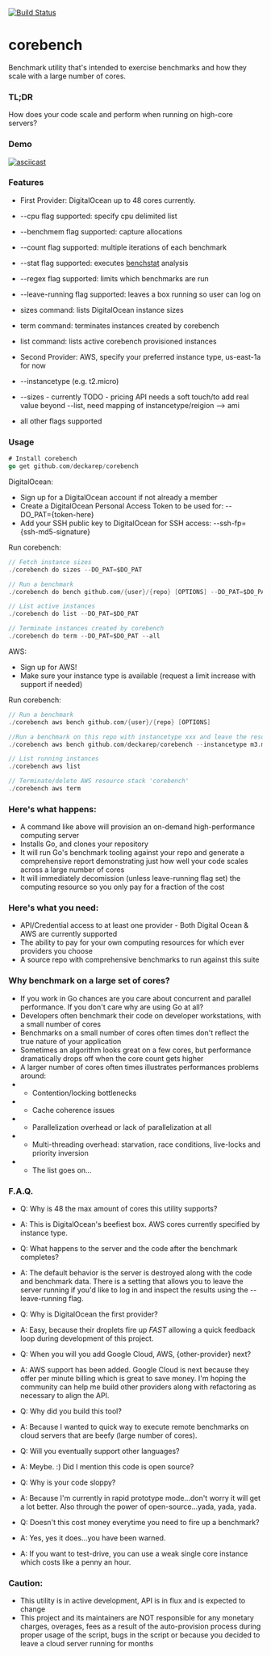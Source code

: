 [![Build Status](https://travis-ci.org/deckarep/corebench.svg?branch=master)](https://travis-ci.org/deckarep/corebench)

# corebench
Benchmark utility that's intended to exercise benchmarks and how they scale with a large number of cores.

### TL;DR
How does your code scale and perform when running on high-core servers?

### Demo
[![asciicast](https://asciinema.org/a/l7q1KEz6knaH07z6zq7x2Ki8L.png)](https://asciinema.org/a/l7q1KEz6knaH07z6zq7x2Ki8L)


### Features
* First Provider: DigitalOcean up to 48 cores currently.
* --cpu flag supported: specify cpu delimited list
* --benchmem flag supported: capture allocations
* --count flag supported: multiple iterations of each benchmark
* --stat flag supported: executes [benchstat](https://github.com/golang/perf/tree/master/cmd/benchstat) analysis
* --regex flag supported: limits which benchmarks are run
* --leave-running flag supported: leaves a box running so user can log on
* sizes command: lists DigitalOcean instance sizes
* term command: terminates instances created by corebench
* list command: lists active corebench provisioned instances

* Second Provider: AWS, specify your preferred instance type, us-east-1a for now
* --instancetype (e.g. t2.micro)
* --sizes - currently TODO - pricing API needs a soft touch/to add real value beyond --list, need mapping of instancetype/reigion --> ami
* all other flags supported

### Usage
```go
# Install corebench
go get github.com/deckarep/corebench
```

DigitalOcean:
* Sign up for a DigitalOcean account if not already a member
* Create a DigitalOcean Personal Access Token to be used for: --DO_PAT={token-here}
* Add your SSH public key to DigitalOcean for SSH access: --ssh-fp={ssh-md5-signature}

Run corebench:
```go
// Fetch instance sizes
./corebench do sizes --DO_PAT=$DO_PAT

// Run a benchmark
./corebench do bench github.com/{user}/{repo} [OPTIONS] --DO_PAT=$DO_PAT --ssh-fp=$SF

// List active instances
./corebench do list --DO_PAT=$DO_PAT

// Terminate instances created by corebench
./corebench do term --DO_PAT=$DO_PAT --all
```

AWS:
* Sign up for AWS!
* Make sure your instance type is available (request a limit increase with support if needed)

Run corebench:
```go
// Run a benchmark
./corebench aws bench github.com/{user}/{repo} [OPTIONS]

//Run a benchmark on this repo with instancetype xxx and leave the resources running
./corebench aws bench github.com/deckarep/corebench --instancetype m3.medium --leave-running true

// List running instances
./corebench aws list

// Terminate/delete AWS resource stack 'corebench'
./corebench aws term


```


### Here's what happens:
* A command like above will provision an on-demand high-performance computing server
* Installs Go, and clones your repository
* It will run Go's benchmark tooling against your repo and generate a comprehensive report demonstrating just how well your code scales across a large number of cores
* It will immediately decomission (unless leave-running flag set) the computing resource so you only pay for a fraction of the cost

### Here's what you need:
* API/Credential access to at least one provider - Both Digital Ocean & AWS are currently supported
* The ability to pay for your own computing resources for which ever providers you choose
* A source repo with comprehensive benchmarks to run against this suite

### Why benchmark on a large set of cores?
* If you work in Go chances are you care about concurrent and parallel performance. If you don't care why are using Go at all?
* Developers often benchmark their code on developer workstations, with a small number of cores
* Benchmarks on a small number of cores often times don't reflect the true nature of your application
* Sometimes an algorithm looks great on a few cores, but performance dramatically drops off when the core count gets higher
* A larger number of cores often times illustrates performances problems around:
* * Contention/locking bottlenecks
* * Cache coherence issues
* * Parallelization overhead or lack of parallelization at all
* * Multi-threading overhead: starvation, race conditions, live-locks and priority inversion
* * The list goes on...

### F.A.Q.
 - Q: Why is 48 the max amount of cores this utility supports?
 - A: This is DigitalOcean's beefiest box. AWS cores currently specified by instance type.

 - Q: What happens to the server and the code after the benchmark completes?
 - A: The default behavior is the server is destroyed along with the code and benchmark data. There is a setting that allows you to leave the server running if you'd like to log in and inspect the results using the --leave-running flag.

 - Q: Why is DigitalOcean the first provider?
 - A: Easy, because their droplets fire up *FAST* allowing a quick feedback loop during development of this project.

 - Q: When you will you add Google Cloud, AWS, {other-provider} next?
 - A: AWS support has been added. Google Cloud is next because they offer per minute billing which is great to save money. I'm hoping the community can help me build other providers along with refactoring as necessary to align the API.

 - Q: Why did you build this tool?
 - A: Because I wanted to quick way to execute remote benchmarks on cloud servers that are beefy (large number of cores).

 - Q: Will you eventually support other languages?
 - A: Meybe. :) Did I mention this code is open source?

 - Q: Why is your code sloppy?
 - A: Because I'm currently in rapid prototype mode...don't worry it will get a lot better. Also through the power of open-source...yada, yada, yada.

 - Q: Doesn't this cost money everytime you need to fire up a benchmark?
 - A: Yes, yes it does...you have been warned.
 - A: If you want to test-drive, you can use a weak single core instance which costs like a penny an hour.

### Caution:
* This utility is in active development, API is in flux and is expected to change
* This project and its maintainers are NOT responsible for any monetary charges, overages, fees as a result of the auto-provision process during proper usage of the script, bugs in the script or because you decided to leave a cloud server running for months
